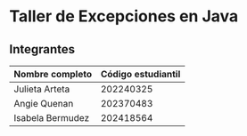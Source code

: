 # Taller de Excepciones en Java

## Integrantes 

| Nombre completo       | Código estudiantil |
|-----------------------|--------------------|
| Julieta Arteta       | 202240325         |
| Angie Quenan          | 202370483          |
| Isabela Bermudez       | 202418564          |
